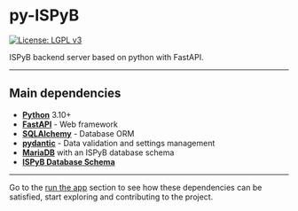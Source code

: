 # py-ISPyB

[![License: LGPL v3](https://img.shields.io/badge/License-LGPL%20v3-blue.svg)](https://www.gnu.org/licenses/lgpl-3.0)

ISPyB backend server based on python with FastAPI.

---

## Main dependencies

- [**Python**](https://www.python.org/) 3.10+
- [**FastAPI**](https://fastapi.tiangolo.com/) - Web framework
- [**SQLAlchemy**](http://www.sqlalchemy.org/) - Database ORM
- [**pydantic**](https://pydantic-docs.helpmanual.io/) - Data validation and settings management
- [**MariaDB**](https://mariadb.org/) with an ISPyB database schema
- [**ISPyB Database Schema**](https://github.com/ispyb/ispyb-database)

---

Go to the [run the app](run.md) section to see how these dependencies can be satisfied, start exploring and contributing to the project.
